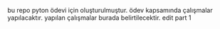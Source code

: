 bu repo pyton ödevi için oluşturulmuştur.
ödev kapsamında çalışmalar yapılacaktır.
yapılan çalışmalar burada belirtilecektir.
edit part 1
